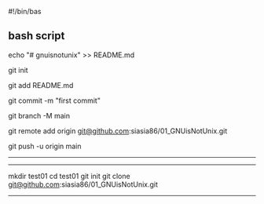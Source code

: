 #!/bin/bas


bash script
---------------------------
echo "# gnuisnotunix" >> README.md

git init

git add README.md

git commit -m "first commit"

git branch -M main

git remote add origin git@github.com:siasia86/01_GNUisNotUnix.git

git push -u origin main

---------------------------


---------------------------

mkdir test01
cd test01
git init
git clone git@github.com:siasia86/01_GNUisNotUnix.git

---------------------------
